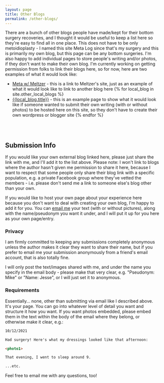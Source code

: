 ```yaml
---
layout: page
title: Other Blogs
permalink: /other-blogs/
---
```


There are a bunch of other blogs people have made/kept for their bottom surgery recoveries, and I thought it would be useful to keep a list here so they're easy to find all in one place. This does not have to be only metoidioplasty - I named this site Meta Log since that's my surgery and this is primarily my own blog, but this page can be any bottom surgeries. I'm also happy to add individual pages to store people's writing and/or photos, if they don't want to make their own blog. I'm currently working on getting permission from folks to link their blogs here, so for now, here are two examples of what it would look like:

- [Meta w/ Meltzer](https://themeltzerclinic.com/ftm-surgeries-procedures/) - this is a link to Meltzer's site, just as an example of what it would look like to link to another blog here
{% for local_blog in site.other_local_blogs %}
- [{{local_blog.title}}]({{local_blog.url}}) - this is an example page to show what it would look like if someone wanted to submit their own writing (with or without photos) to be hosted here on this site, so they don't have to create their own wordpress or blogger site
{% endfor %}

<br>
<br>

## Submission Info

If you would like your own external blog linked here, please just share the link with me, and I'll add it to the list above. Please note: I won't link to blogs where the author hasn't given me permission to share it here, because I want to respect that some people only share their blog link with a specific population, e.g. a private Facebook group where they've vetted the members - i.e. please don't send me a link to someone else's blog other than your own.

If you would like to host your own page about your experience here because you don't want to deal with creating your own blog, I'm happy to add it for you. You can [email me](mailto:cheunghei.industries@gmail.com) your text (with or without pictures), along with the name/pseudonym you want it under, and I will put it up for you here as your own page/entry.

### Privacy

I am firmly committed to keeping any submissions completely anonymous unless the author makes it clear they want to share their name, but if you prefer to email me your submission anonymously from a friend's email account, that is also totally fine.

I will only post the text/images shared with me, and under the name you specify in the email body - please make that very clear, e.g. "Pseudonym: Mike" or "Name: Jesse", or I will just set it to anonymous.

### Requirements

Essentially... none, other than submitting via email like I described above. It's your page. You can go into whatever level of detail you want and structure it how you want. If you want photos embedded, please embed them in the text within the body of the email where they belong, or otherwise make it clear, e.g.:

```markdown
10/12/2021

Had surgery! Here's what my dressings looked like that afternoon:

<photo1>

That evening, I went to sleep around 9.

...etc.
```

Feel free to email me with any questions, too!
